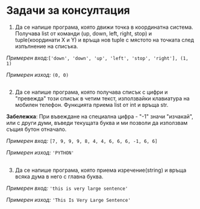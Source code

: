 ﻿# Задачи за консултация
1. Да се напише програма, която движи точка в координатна система. Получава list от команди (up, down, left, right, stop) и tuple(координати Х и Y) и връща нов tuple с мястото на точката след изпълнение на списъка.

*Примерен вход:*`['down', 'down', 'up', 'left', 'stop', 'right'], (1, 1)`

*Примерен изход:* `(0, 0)`
##
2. Да се напише програма, която получава списък с цифри и "превежда" този списък в четим текст, използвайки клавиатура на мобилен телефон. Функцията приема list от int и връща str.

**Забележка**: При въвеждане на специална цифра - "-1" значи "изчакай", или с други думи, въведи текущата буква и ми позволи да използвам същия бутон отначало.

*Примерен вход:* `[7, 9, 9, 9, 8, 4, 4, 6, 6, 6, -1, 6, 6]`

*Примерен изход:* `'PYTHON'`
##
3. Да се напише програма, която приема изречение(string) и връща всяка дума в него с главна буква.

*Примерен вход:* `'this is very large sentence'`

*Примерен изход:* `'This Is Very Large Sentence'`



